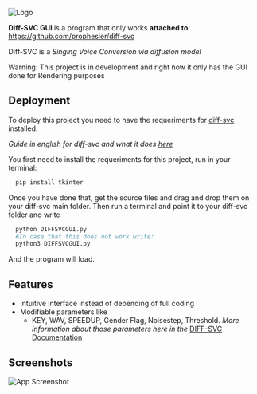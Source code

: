 
![Logo](https://cdn.discordapp.com/attachments/1055995879292666009/1055996316607598683/Diff-SVC_Logo.png)

**Diff-SVC GUI** is a program that only works **attached to**: https://github.com/prophesier/diff-svc

Diff-SVC is a _Singing Voice Conversion via diffusion model_

Warning: This project is in development and right now it only has the GUI done for Rendering purposes




## Deployment

To deploy this project you need to have the requeriments for [diff-svc](https://github.com/prophesier/diff-svc) installed.

_Guide in english for diff-svc and what it does [here](https://docs.google.com/document/d/1nA3PfQ-BooUpjCYErU-BHYvg2_NazAYJ0mvvmcjG40o/edit#heading=h.6q7sdk7zbgfj)_

You first need to install the requeriments for this project, run in your terminal:
```bash
  pip install tkinter
```
Once you have done that, get the source files and drag and drop them on your diff-svc main folder.
Then run a terminal and point it to your diff-svc folder and write
```bash
  python DIFFSVCGUI.py
  #In case that this does not work write:
  python3 DIFFSVCGUI.py
```
And the program will load.



## Features

- Intuitive interface instead of depending of full coding
- Modifiable parameters like
    - KEY, WAV, SPEEDUP, Gender Flag, Noisestep, Threshold.
_More information about those parameters here in the_ [DIFF-SVC Documentation](https://docs.google.com/document/d/1nA3PfQ-BooUpjCYErU-BHYvg2_NazAYJ0mvvmcjG40o/edit#heading=h.6q7sdk7zbgfj)


## Screenshots

![App Screenshot](https://i.ibb.co/0JQj9qj/DIFF-SVC.png)


